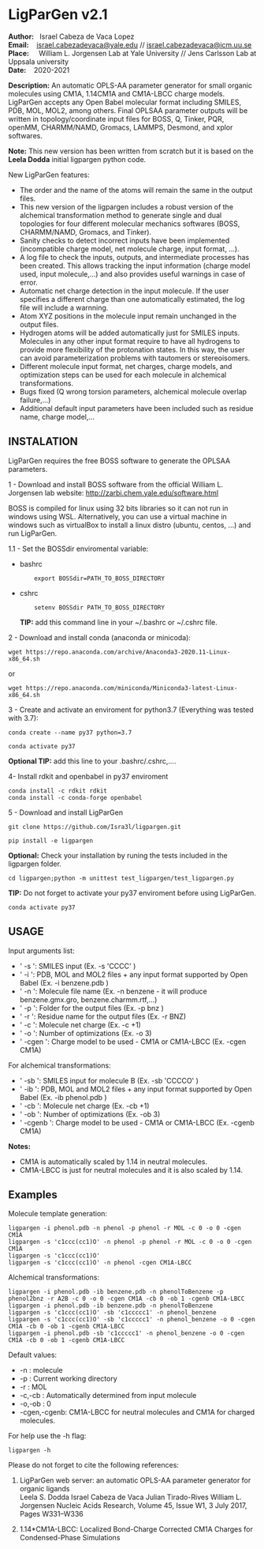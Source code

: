 # **LigParGen v2.1**

**Author:** &nbsp;&nbsp;Israel Cabeza de Vaca Lopez</br>
**Email:**  &nbsp;&nbsp;&nbsp;israel.cabezadevaca@yale.edu // israel.cabezadevaca@icm.uu.se </br>
**Place:** &nbsp;&nbsp;&nbsp; William L. Jorgensen Lab at Yale University // Jens Carlsson Lab at Uppsala university</br>
**Date:** &nbsp;&nbsp;  2020-2021

**Description:** An automatic OPLS-AA parameter generator for small organic molecules using CM1A, 1.14CM1A and CM1A-LBCC charge models. LigParGen accepts any Open Babel molecular format including SMILES, PDB, MOL, MOL2, among others. Final OPLSAA parameter outputs will be written in topology/coordinate input files for BOSS, Q, Tinker, PQR, openMM, CHARMM/NAMD, Gromacs, LAMMPS, Desmond, and xplor softwares.

**Note:** This new version has been written from scratch but it is based on the **Leela Dodda** initial ligpargen python code.

New LigParGen features:

- The order and the name of the atoms will remain the same in the output files.
- This new version of the ligpargen includes a robust version of the alchemical transformation method to generate single and dual topologies for four different molecular mechanics softwares (BOSS, CHARMM/NAMD, Gromacs, and Tinker).
- Sanity checks to detect incorrect inputs have been implemented (incompatible charge model, net molecule charge, input format, ...).
- A log file to check the inputs, outputs, and intermediate processes has been created. This allows tracking the input information (charge model used, input molecule,...) and also provides useful warnings in case of error.
- Automatic net charge detection in the input molecule. If the user specifies a different charge than one automatically estimated, the log file will include a warnning.
- Atom XYZ positions in the molecule input remain unchanged in the output files.
- Hydrogen atoms will be added automatically just for SMILES inputs. Molecules in any other input format require to have all hydrogens to provide more flexibility of the protonation states. In this way, the user can avoid parameterization problems with tautomers or stereoisomers.
- Different molecule input format, net charges, charge models, and optimization steps can be used for each molecule in alchemical transformations.
- Bugs fixed (Q wrong torsion parameters, alchemical molecule overlap failure,...)
- Additional default input parameters have been included such as residue name, charge model,...

## **INSTALATION**

LigParGen requires the free BOSS software to generate the OPLSAA parameters.

1 - Download and install BOSS software from the official William L. Jorgensen lab website: http://zarbi.chem.yale.edu/software.html

BOSS is compiled for linux using 32 bits libraries so it can not run in windows using WSL. Alternatively, you can use a virtual machine in windows such as virtualBox to install a linux distro (ubuntu, centos, ...) and run LigParGen.

1.1 - Set the BOSSdir enviromental variable:

  - bashrc
  
            export BOSSdir=PATH_TO_BOSS_DIRECTORY
  - cshrc
        
            setenv BOSSdir PATH_TO_BOSS_DIRECTORY

    **TIP:** add this command line in your ~/.bashrc or ~/.cshrc file.

2 - Download and install conda (anaconda or minicoda):  

    wget https://repo.anaconda.com/archive/Anaconda3-2020.11-Linux-x86_64.sh

or

    wget https://repo.anaconda.com/miniconda/Miniconda3-latest-Linux-x86_64.sh

3 - Create and activate an enviroment for python3.7 (Everything was tested with 3.7):

    conda create --name py37 python=3.7

    conda activate py37  
**Optional TIP:** add this line to your .bashrc/.cshrc,....

4- Install rdkit and openbabel in py37 enviroment

    conda install -c rdkit rdkit
    conda install -c conda-forge openbabel

5 - Download and install LigParGen

    git clone https://github.com/Isra3l/ligpargen.git

    pip install -e ligpargen

**Optional:** Check your installation by runing the tests included in the ligpargen folder.

    cd ligpargen;python -m unittest test_ligpargen/test_ligpargen.py

**TIP:** Do not forget to activate your py37 enviroment before using LigParGen.

    conda activate py37

## **USAGE**

Input arguments list:

- ' -s ': SMILES input  (Ex. -s 'CCCC' )
- ' -i ': PDB, MOL and MOL2 files + any input format supported by Open Babel (Ex. -i benzene.pdb )
- ' -n ': Molecule file name (Ex. -n benzene - it will produce benzene.gmx.gro, benzene.charmm.rtf,...)
- ' -p ': Folder for the output files (Ex. -p bnz )
- ' -r ': Residue name for the output files (Ex. -r BNZ)
- ' -c ': Molecule net charge (Ex. -c +1)
- ' -o ': Number of optimizations (Ex. -o 3)
- ' -cgen ': Charge model to be used - CM1A or CM1A-LBCC (Ex. -cgen CM1A)

For alchemical transformations:

- ' -sb ': SMILES input for molecule B (Ex. -sb 'CCCCO' )
- ' -ib ': PDB, MOL and MOL2 files + any input format supported by Open Babel (Ex. -ib phenol.pdb )
- ' -cb ': Molecule net charge (Ex. -cb +1)
- ' -ob ': Number of optimizations (Ex. -ob 3)
- ' -cgenb ': Charge model to be used - CM1A or CM1A-LBCC (Ex. -cgenb CM1A)

**Notes:**

- CM1A is automatically scaled by 1.14 in neutral molecules.
- CM1A-LBCC is just for neutral molecules and it is also scaled by 1.14.
  
## **Examples**

Molecule template generation:

    ligpargen -i phenol.pdb -n phenol -p phenol -r MOL -c 0 -o 0 -cgen CM1A
    ligpargen -s 'c1ccc(cc1)O' -n phenol -p phenol -r MOL -c 0 -o 0 -cgen CM1A
    ligpargen -s 'c1ccc(cc1)O'
    ligpargen -s 'c1ccc(cc1)O' -n phenol -cgen CM1A-LBCC

Alchemical transformations:

    ligpargen -i phenol.pdb -ib benzene.pdb -n phenolToBenzene -p phenol2bnz -r A2B -c 0 -o 0 -cgen CM1A -cb 0 -ob 1 -cgenb CM1A-LBCC
    ligpargen -i phenol.pdb -ib benzene.pdb -n phenolToBenzene
    ligpargen -s 'c1ccc(cc1)O' -sb 'c1ccccc1' -n phenol_benzene
    ligpargen -s 'c1ccc(cc1)O' -sb 'c1ccccc1' -n phenol_benzene -o 0 -cgen CM1A -cb 0 -ob 1 -cgenb CM1A-LBCC
    ligpargen -i phenol.pdb -sb 'c1ccccc1' -n phenol_benzene -o 0 -cgen CM1A -cb 0 -ob 1 -cgenb CM1A-LBCC

Default values:

- -n : molecule
- -p : Current working directory
- -r : MOL
- -c,-cb : Automatically determined from input molecule
- -o,-ob : 0
- -cgen,-cgenb: CM1A-LBCC for neutral molecules and CM1A for charged molecules.

For help use the -h flag:

    ligpargen -h

Please do not forget to cite the following references:

1. LigParGen web server: an automatic OPLS-AA parameter generator for organic ligands  
        Leela S. Dodda  Israel Cabeza de Vaca  Julian Tirado-Rives William L. Jorgensen 
        Nucleic Acids Research, Volume 45, Issue W1, 3 July 2017, Pages W331–W336

2. 1.14*CM1A-LBCC: Localized Bond-Charge Corrected CM1A Charges for Condensed-Phase Simulations